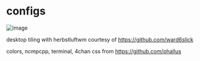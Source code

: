 # configs
![image](https://my.mixtape.moe/jonwmf.png)

desktop tiling with herbstluftwm courtesy of https://github.com/ward6slick

colors, ncmpcpp, terminal, 4chan css  from https://github.com/phallus

